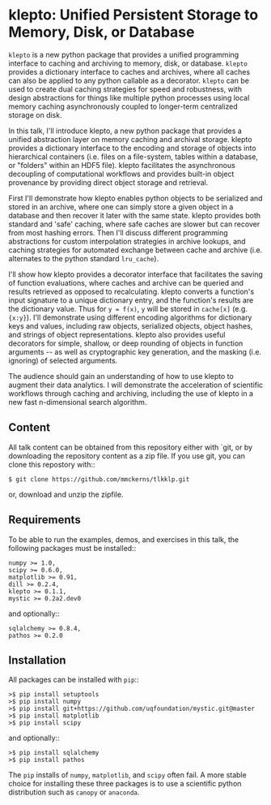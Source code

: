 klepto: Unified Persistent Storage to Memory, Disk, or Database
=================================================================

`klepto` is a new python package that provides a unified programming interface to caching and archiving to memory, disk, or database. `klepto` provides a dictionary interface to caches and archives, where all caches can also be applied to any python callable as a decorator. `klepto` can be used to create dual caching strategies for speed and robustness, with design abstractions for things like multiple python processes using local memory caching asynchronously coupled to longer-term centralized storage on disk.

In this talk, I'll introduce klepto, a new python package that provides a unified abstraction layer on memory caching and archival storage. klepto provides a dictionary interface to the encoding and storage of objects into hierarchical containers (i.e. files on a file-system, tables within a database, or "folders" within an HDF5 file). klepto facilitates the asynchronous decoupling of computational workflows and provides built-in object provenance by providing direct object storage and retrieval.

First I'll demonstrate how klepto enables python objects to be serialized and stored in an archive, where one can simply store a given object in a database and then recover it later with the same state. klepto provides both standard and 'safe' caching, where safe caches are slower but can recover from most hashing errors. Then I'll discuss different programming abstractions for custom interpolation strategies in archive lookups, and caching strategies for automated exchange between cache and archive (i.e. alternates to the python standard `lru_cache`).

I'll show how klepto provides a decorator interface that facilitates the saving of function evaluations, where caches and archive can be queried and results retrieved as opposed to recalculating. klepto converts a function's input signature to a unique dictionary entry, and the function's results are the dictionary value. Thus for `y = f(x)`, `y` will be stored in `cache[x]` (e.g. `{x:y}`). I'll demonstrate using different encoding algorithms for dictionary keys and values, including raw objects, serialized objects, object hashes, and strings of object representations. klepto also provides useful decorators for simple, shallow, or deep rounding of objects in function arguments -- as well as cryptographic key generation, and the masking (i.e. ignoring) of selected arguments.

The audience should gain an understanding of how to use klepto to augment their data analytics. I will demonstrate the acceleration of scientific workflows through caching and archiving, including the use of klepto in a new fast n-dimensional search algorithm.



Content
---------

All talk content can be obtained from this repository either with
`git, or by downloading the repository content as a zip file.  If you use
git, you can clone this repostory with::

    $ git clone https://github.com/mmckerns/tlkklp.git


or, download and unzip the zipfile.



Requirements
--------------

To be able to run the examples, demos, and exercises in this talk,
the following packages must be installed::

    numpy >= 1.0,
    scipy >= 0.6.0,
    matplotlib >= 0.91,
    dill >= 0.2.4,
    klepto >= 0.1.1,
    mystic >= 0.2a2.dev0

and optionally::

    sqlalchemy >= 0.8.4,
    pathos >= 0.2.0


Installation
--------------

All packages can be installed with `pip`::

    >$ pip install setuptools
    >$ pip install numpy
    >$ pip install git+https://github.com/uqfoundation/mystic.git@master
    >$ pip install matplotlib
    >$ pip install scipy


and optionally::

    >$ pip install sqlalchemy
    >$ pip install pathos


The `pip` installs of `numpy`, `matplotlib`, and `scipy` often fail.
A more stable choice for installing these three packages is to use a
scientific python distribution such as `canopy` or `anaconda`.

